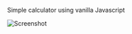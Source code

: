 Simple calculator using vanilla Javascript

![Screenshot](https://github.com/ellipapaioannou1/calculator/assets/64350200/860175b6-efb7-47b2-a362-c5a77dcc2740)
